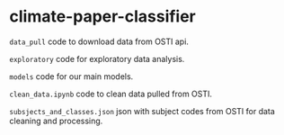 # climate-paper-classifier

`data_pull` code to download data from OSTI api.

`exploratory` code for exploratory data analysis.

`models` code for our main models.

`clean_data.ipynb` code to clean data pulled from OSTI.

`subsjects_and_classes.json` json with subject codes from OSTI for data cleaning and processing.

